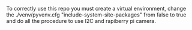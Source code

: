 To correctly use this repo you must create a virtual environment, change the ./venv/pyvenv.cfg "include-system-site-packages" from false to true and do all the procedure to use I2C and rapiberry pi camera.
